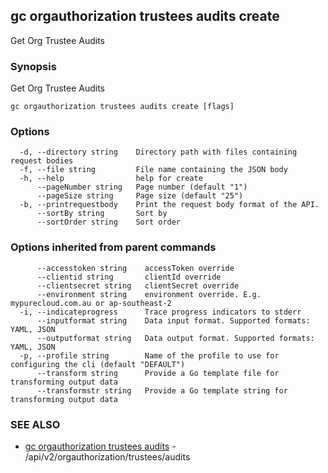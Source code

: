 ## gc orgauthorization trustees audits create

Get Org Trustee Audits

### Synopsis

Get Org Trustee Audits

```
gc orgauthorization trustees audits create [flags]
```

### Options

```
  -d, --directory string    Directory path with files containing request bodies
  -f, --file string         File name containing the JSON body
  -h, --help                help for create
      --pageNumber string   Page number (default "1")
      --pageSize string     Page size (default "25")
  -b, --printrequestbody    Print the request body format of the API.
      --sortBy string       Sort by
      --sortOrder string    Sort order
```

### Options inherited from parent commands

```
      --accesstoken string    accessToken override
      --clientid string       clientId override
      --clientsecret string   clientSecret override
      --environment string    environment override. E.g. mypurecloud.com.au or ap-southeast-2
  -i, --indicateprogress      Trace progress indicators to stderr
      --inputformat string    Data input format. Supported formats: YAML, JSON
      --outputformat string   Data output format. Supported formats: YAML, JSON
  -p, --profile string        Name of the profile to use for configuring the cli (default "DEFAULT")
      --transform string      Provide a Go template file for transforming output data
      --transformstr string   Provide a Go template string for transforming output data
```

### SEE ALSO

* [gc orgauthorization trustees audits](gc_orgauthorization_trustees_audits.html)	 - /api/v2/orgauthorization/trustees/audits


